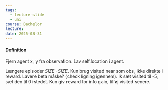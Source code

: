 ```yaml
---
tags:
  - lecture-slide
  - uni
course: Bachelor
lecture: 
date: 2025-03-31
---
```

#### Definition
Fjern agent x, y fra observation. Lav self.location i agent.

Længere episoder $SIZE \cdot SIZE$.
Kun brug visited near som obs, ikke direkte i reward.
Lavere beta måske? (check ligning igennem).
Ik sæt visited til -5, sæt den til 0 istedet.
Kun giv reward for info gain, tilføj visited senere.
